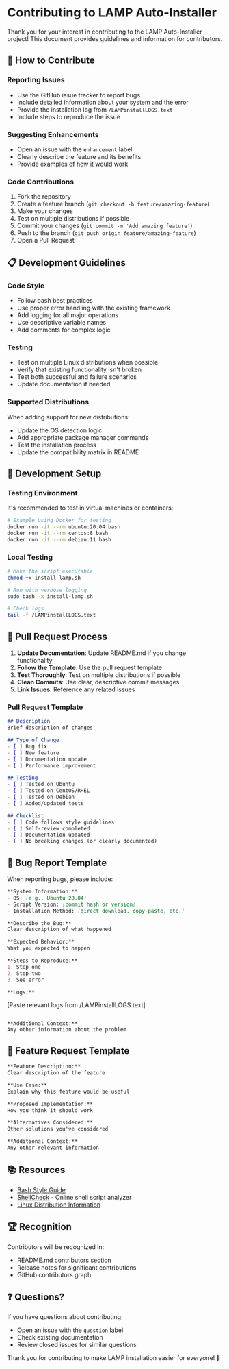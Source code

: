 # Contributing to LAMP Auto-Installer

Thank you for your interest in contributing to the LAMP Auto-Installer project! This document provides guidelines and information for contributors.

## 🤝 How to Contribute

### Reporting Issues
- Use the GitHub issue tracker to report bugs
- Include detailed information about your system and the error
- Provide the installation log from `/LAMPinstallLOGS.text`
- Include steps to reproduce the issue

### Suggesting Enhancements
- Open an issue with the `enhancement` label
- Clearly describe the feature and its benefits
- Provide examples of how it would work

### Code Contributions
1. Fork the repository
2. Create a feature branch (`git checkout -b feature/amazing-feature`)
3. Make your changes
4. Test on multiple distributions if possible
5. Commit your changes (`git commit -m 'Add amazing feature'`)
6. Push to the branch (`git push origin feature/amazing-feature`)
7. Open a Pull Request

## 📋 Development Guidelines

### Code Style
- Follow bash best practices
- Use proper error handling with the existing framework
- Add logging for all major operations
- Use descriptive variable names
- Add comments for complex logic

### Testing
- Test on multiple Linux distributions when possible
- Verify that existing functionality isn't broken
- Test both successful and failure scenarios
- Update documentation if needed

### Supported Distributions
When adding support for new distributions:
- Update the OS detection logic
- Add appropriate package manager commands
- Test the installation process
- Update the compatibility matrix in README

## 🔧 Development Setup

### Testing Environment
It's recommended to test in virtual machines or containers:

```bash
# Example using Docker for testing
docker run -it --rm ubuntu:20.04 bash
docker run -it --rm centos:8 bash
docker run -it --rm debian:11 bash
```

### Local Testing
```bash
# Make the script executable
chmod +x install-lamp.sh

# Run with verbose logging
sudo bash -x install-lamp.sh

# Check logs
tail -f /LAMPinstallLOGS.text
```

## 📝 Pull Request Process

1. **Update Documentation**: Update README.md if you change functionality
2. **Follow the Template**: Use the pull request template
3. **Test Thoroughly**: Test on multiple distributions if possible
4. **Clean Commits**: Use clear, descriptive commit messages
5. **Link Issues**: Reference any related issues

### Pull Request Template
```markdown
## Description
Brief description of changes

## Type of Change
- [ ] Bug fix
- [ ] New feature
- [ ] Documentation update
- [ ] Performance improvement

## Testing
- [ ] Tested on Ubuntu
- [ ] Tested on CentOS/RHEL
- [ ] Tested on Debian
- [ ] Added/updated tests

## Checklist
- [ ] Code follows style guidelines
- [ ] Self-review completed
- [ ] Documentation updated
- [ ] No breaking changes (or clearly documented)
```

## 🐛 Bug Report Template

When reporting bugs, please include:

```markdown
**System Information:**
- OS: [e.g., Ubuntu 20.04]
- Script Version: [commit hash or version]
- Installation Method: [direct download, copy-paste, etc.]

**Describe the Bug:**
Clear description of what happened

**Expected Behavior:**
What you expected to happen

**Steps to Reproduce:**
1. Step one
2. Step two
3. See error

**Logs:**
```
[Paste relevant logs from /LAMPinstallLOGS.text]
```

**Additional Context:**
Any other information about the problem
```

## 🌟 Feature Request Template

```markdown
**Feature Description:**
Clear description of the feature

**Use Case:**
Explain why this feature would be useful

**Proposed Implementation:**
How you think it should work

**Alternatives Considered:**
Other solutions you've considered

**Additional Context:**
Any other relevant information
```

## 📚 Resources

- [Bash Style Guide](https://google.github.io/styleguide/shellguide.html)
- [ShellCheck](https://www.shellcheck.net/) - Online shell script analyzer
- [Linux Distribution Information](https://distrowatch.com/)

## 🏆 Recognition

Contributors will be recognized in:
- README.md contributors section
- Release notes for significant contributions
- GitHub contributors graph

## ❓ Questions?

If you have questions about contributing:
- Open an issue with the `question` label
- Check existing documentation
- Review closed issues for similar questions

Thank you for contributing to make LAMP installation easier for everyone! 🚀
